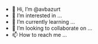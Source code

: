 - 👋 Hi, I’m @avbazurt
- 👀 I’m interested in ...
- 🌱 I’m currently learning ...
- 💞️ I’m looking to collaborate on ...
- 📫 How to reach me ...

<!---
avbazurt/avbazurt is a ✨ special ✨ repository because its `README.md` (this file) appears on your GitHub profile.
You can click the Preview link to take a look at your changes.
--->
